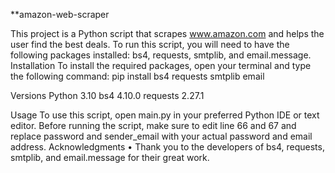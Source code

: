 **amazon-web-scraper

This project is a Python script that scrapes www.amazon.com and helps the user find the best deals. To run this script, you will need to have the following packages installed: bs4, requests, smtplib, and email.message. Installation To install the required packages, open your terminal and type the following command: pip install bs4 requests smtplib email

Versions Python 3.10 bs4 4.10.0 requests 2.27.1

Usage To use this script, open main.py in your preferred Python IDE or text editor. Before running the script, make sure to edit line 66 and 67 and replace password and sender_email with your actual password and email address. Acknowledgments • Thank you to the developers of bs4, requests, smtplib, and email.message for their great work.
